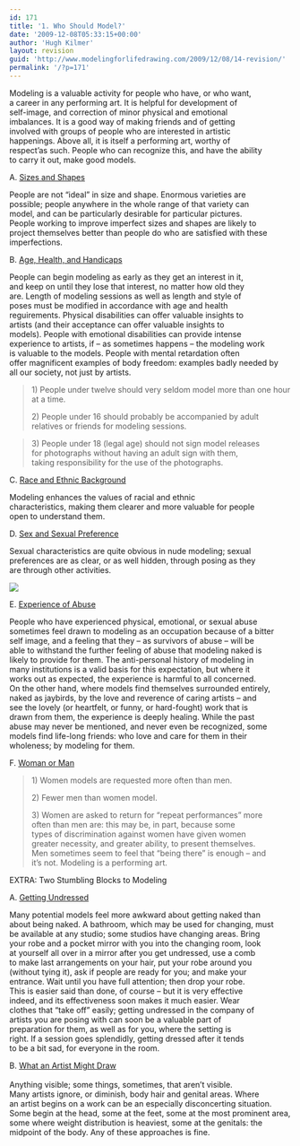 ```yaml
---
id: 171
title: '1. Who Should Model?'
date: '2009-12-08T05:33:15+00:00'
author: 'Hugh Kilmer'
layout: revision
guid: 'http://www.modelingforlifedrawing.com/2009/12/08/14-revision/'
permalink: '/?p=171'
---
```


Modeling is a valuable activity for people who have, or who want,  
a career in any performing art. It is helpful for development of  
self-image, and correction of minor physical and emotional  
imbalances. It is a good way of making friends and of getting  
involved with groups of people who are interested in artistic  
happenings. Above all, it is itself a performing art, worthy of  
respect’as such. People who can recognize this, and have the ability  
to carry it out, make good models.

A. <span style="text-decoration: underline;">Sizes and Shapes</span>

People are not “ideal” in size and shape. Enormous varieties are  
possible; people anywhere in the whole range of that variety can  
model, and can be particularly desirable for particular pictures.  
People working to improve imperfect sizes and shapes are likely to  
project themselves better than people do who are satisfied with these  
imperfections.

B. <span style="text-decoration: underline;">Age, Health, and Handicaps</span>

People can begin modeling as early as they get an interest in it,  
and keep on until they lose that interest, no matter how old they  
are. Length of modeling sessions as well as length and style of  
poses must be modified in accordance with age and health  
reguirements. Physical disabilities can offer valuable insights to  
artists (and their acceptance can offer valuable insights to  
models). People with emotional disabilities can provide intense  
experience to artists, if – as sometimes happens – the modeling work  
is valuable to the models. People with mental retardation often  
offer magnificent examples of body freedom: examples badly needed by  
all our society, not just by artists.

> 1\) People under twelve should very seldom model more than one hour at a time.
> 
> 2\) People under 16 should probably be accompanied by adult relatives or friends for modeling sessions.

> 3\) People under 18 (legal age) should not sign model releases  
> for photographs without having an adult sign with them,  
> taking responsibility for the use of the photographs.

C. <span style="text-decoration: underline;">Race and Ethnic Background</span>

Modeling enhances the values of racial and ethnic  
characteristics, making them clearer and more valuable for people  
open to understand them.

D. <span style="text-decoration: underline;">Sex and Sexual Preference</span>

Sexual characteristics are quite obvious in nude modeling; sexual  
preferences are as clear, or as well hidden, through posing as they  
are through other activities.

![](http://www.modelingforlifedrawing.com/community/images/originals/2_FranbyNormKennedy.jpg)

E. <span style="text-decoration: underline;">Experience of Abuse</span>

People who have experienced physical, emotional, or sexual abuse  
sometimes feel drawn to modeling as an occupation because of a bitter  
self image, and a feeling that they – as survivors of abuse – will be  
able to withstand the further feeling of abuse that modeling naked is  
likely to provide for them. The anti-personal history of modeling in  
many institutions is a valid basis for this expectation, but where it  
works out as expected, the experience is harmful to all concerned.  
On the other hand, where models find themselves surrounded entirely,  
naked as jaybirds, by the love and reverence of caring artists – and  
see the lovely (or heartfelt, or funny, or hard-fought) work that is  
drawn from them, the experience is deeply healing. While the past  
abuse may never be mentioned, and never even be recognized, some  
models find life-long friends: who love and care for them in their  
wholeness; by modeling for them.

F. <span style="text-decoration: underline;">Woman or Man</span>

> 1\) Women models are requested more often than men.
> 
> 2\) Fewer men than women model.
> 
> 3\) Women are asked to return for “repeat performances” more  
> often than men are: this may be, in part, because some  
> types of discrimination against women have given women  
> greater necessity, and greater ability, to present themselves.  
> Men sometimes seem to feel that “being there” is enough – and  
> it’s not. Modeling is a performing art.

EXTRA: Two Stumbling Blocks to Modeling

A. <span style="text-decoration: underline;">Getting Undressed</span>

Many potential models feel more awkward about getting naked than  
about being naked. A bathroom, which may be used for changing, must  
be available at any studio; some studios have changing areas. Bring  
your robe and a pocket mirror with you into the changing room, look  
at yourself all over in a mirror after you get undressed, use a comb  
to make last arrangements on your hair, put your robe around you  
(without tying it), ask if people are ready for you; and make your  
entrance. Wait until you have full attention; then drop your robe.  
This is easier said than done, of course – but it is very effective  
indeed, and its effectiveness soon makes it much easier. Wear  
clothes that “take off” easily; getting undressed in the company of  
artists you are posing with can soon be a valuable part of  
preparation for them, as well as for you, where the setting is  
right. If a session goes splendidly, getting dressed after it tends  
to be a bit sad, for everyone in the room.

B. <span style="text-decoration: underline;">What an Artist Might Draw  
</span>  
Anything visible; some things, sometimes, that aren’t visible.  
Many artists ignore, or diminish, body hair and genital areas. Where  
an artist begins on a work can be an especially disconcerting situation.   
Some begin at the head, some at the feet, some at the most prominent area, some where weight distribution is heaviest, some at the genitals: the midpoint of the body. Any of these approaches is fine.